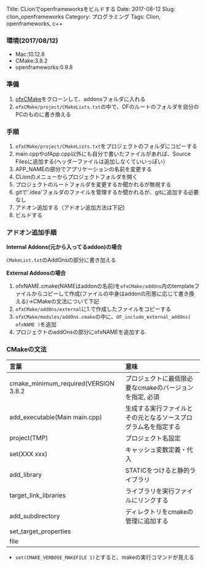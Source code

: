 Title: CLionでopenframeworksをビルドする
Date: 2017-08-12
Slug: clion_openframeworks
Category: プログラミング
Tags: Clion, openframeworks, c++

### 環境(2017/08/12)
* Mac:10.12.6
* CMake:3.8.2
* openframeworks:0.9.8

### 準備
1. [ofxCMake](https://github.com/BildPeter/ofxCMake)をクローンして、addonsフォルダに入れる
2. `ofxCMake/project/CMakeLists.txt`の中で、OFのルートのフォルダを自分のPCのものに書き換える

### 手順
1. `ofxCMake/project/CMakeLists.txt`をプロジェクトのフォルダにコピーする
2. main.cppやofApp.cpp以外にも自分で書いたファイルがあれば、Source Filesに追加する(ヘッダーファイルは追加しなくていいっぽい）
3. APP_NAMEの部分でアプリケーションの名前を変更する
4. CLionのメニューからプロジェクトフォルダを開く
5. プロジェクトのルートフォルダを変更するか聞かれるが無視する
6. gitで'.idea'フォルダのファイルを管理するか聞かれるが、gitに追加する必要なし
7. アドオン追加する（アドオン追加方法は下記)
8. ビルドする

### アドオン追加手順
**Internal Addons(元から入ってるaddon)の場合**

`CMakeList.txt`のAddOnsの部分に書き加える

**External Addonsの場合**

1. ofxNAME.cmake(NAMEはaddonの名前)を`ofxCMake/addOns`内のtemplateファイルからコピーして作成(ファイルの中身はaddonの形態に応じて書き換える)->CMakeの文法について下記
2. `ofxCMake/addOns/external`に1.で作成したファイルをコピーする
3. `ofxCMake/modules/addOns.cmake`の中に、`OF_include_external_addOns( ofxNAME )`を追加
4. プロジェクトのaddOnsの部分にofxNAMEを追加する.

### CMakeの文法
|言葉|意味|
|:---|:---|
|cmake_minimum_required(VERSION 3.8.2|プロジェクトに最低限必要なcmakeのバージョンを指定, 必須|
|add_executable(Main main.cpp)| 生成する実行ファイルとその元となるソースプログラム名を指定する|
|project(TMP)|プロジェクト名設定|
|set(XXX xxx)|キャッシュ変数定義・代入|
|add_library|STATICをつけると静的ライブラリ|
|target_link_libraries|ライブラリを実行ファイルにリンクする|
|add_subdirectory|ディレクトリをcmakeの管理に追加する|
|set_target_properties |   |
|file   |   |

* `set(CMAKE_VERBOSE_MAKEFILE 1)`とすると、makeの実行コマンドが見える
